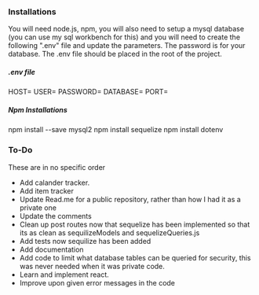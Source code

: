 ### Installations
You will need node.js, npm, you will also need to setup a mysql database (you can use my sql workbench for this) and you will need to create the following ".env" file and update the parameters. The password is for your database. The .env file should be placed in the root of the project.

##### .env file
HOST=
USER=
PASSWORD=
DATABASE=
PORT=


##### Npm Installations
npm install --save mysql2
npm install sequelize
npm install dotenv


### To-Do
These are in no specific order

- Add calander tracker.
- Add item tracker
- Update Read.me for a public repository, rather than how I had it as a private one
- Update the comments
- Clean up post routes now that sequelize has been implemented so that its as clean as sequilizeModels and sequelizeQueries.js
- Add tests now sequilize has been added
- Add documentation
- Add code to limit what database tables can be queried for security, this was never needed when it was private code.
- Learn and implement react.
- Improve upon given error messages in the code